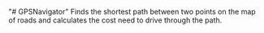 "# GPSNavigator"
Finds the shortest path between two points on the map of roads and calculates the cost need to drive through the path.
